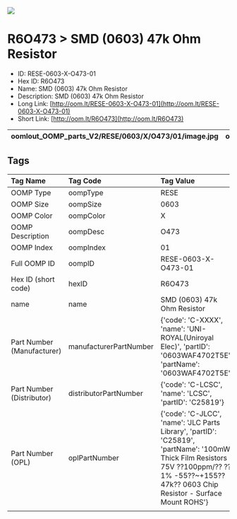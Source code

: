 


  
![][im]
# R6O473 > SMD (0603) 47k Ohm Resistor

- ID: RESE-0603-X-O473-01
- Hex ID: R6O473
- Name: SMD (0603) 47k Ohm Resistor
- Description: SMD (0603) 47k Ohm Resistor
- Long Link: [http://oom.lt/RESE-0603-X-O473-01](http://oom.lt/RESE-0603-X-O473-01)
- Short Link: [http://oom.lt/R6O473](http://oom.lt/R6O473)
  

|oomlout_OOMP_parts_V2/RESE/0603/X/O473/01/image.jpg|oomlout_OOMP_parts_V2/RESE/0603/X/O473/01/image_BOTTOM.jpg|oomlout_OOMP_parts_V2/RESE/0603/X/O473/01/image_RE.jpg||
| :---: | :---: | :---: | :---: |

## Tags
  

|Tag Name|Tag Code|Tag Value|
| :--- | :--- | :--- |
|OOMP Type|oompType|RESE|
|OOMP Size|oompSize|0603|
|OOMP Color|oompColor|X|
|OOMP Description|oompDesc|O473|
|OOMP Index|oompIndex|01|
|Full OOMP ID|oompID|RESE-0603-X-O473-01|
|Hex ID (short code)|hexID|R6O473|
|name|name|SMD (0603) 47k Ohm Resistor|
|Part Number (Manufacturer)|manufacturerPartNumber|{'code': 'C-XXXX', 'name': 'UNI-ROYAL(Uniroyal Elec)', 'partID': '0603WAF4702T5E', 'partName': '0603WAF4702T5E'}|
|Part Number (Distributor)|distributorPartNumber|{'code': 'C-LCSC', 'name': 'LCSC', 'partID': 'C25819'}|
|Part Number (OPL)|oplPartNumber|{'code': 'C-JLCC', 'name': 'JLC Parts Library', 'partID': 'C25819', 'partName': '100mW Thick Film Resistors 75V ??100ppm/?? ??1% -55??~+155?? 47k?? 0603  Chip Resistor - Surface Mount ROHS'}|
||||



[im]: RESE/0603/X/O473/01/image_450.jpg
